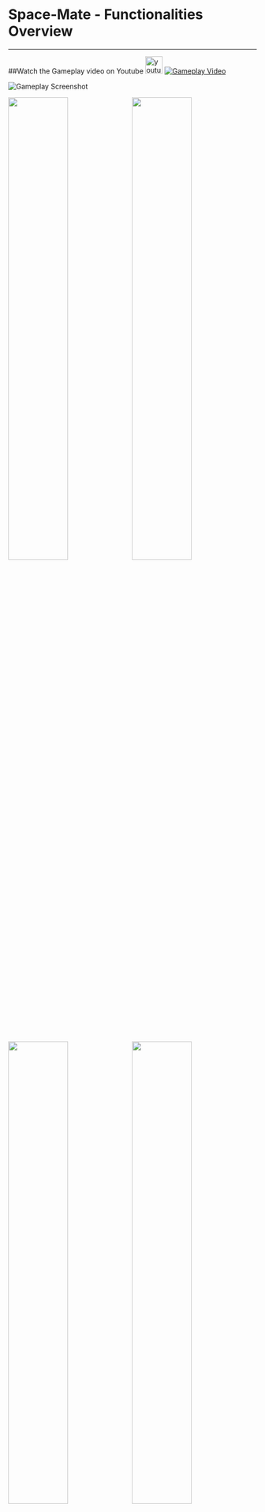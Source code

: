 # Space-Mate - Functionalities Overview

---
##Watch the Gameplay video on Youtube  <a href = "https://youtu.be/BYlRjYLgxuo"><img src="https://img.shields.io/static/v1?message=Youtube&logo=youtube&label=&color=FF0000&logoColor=white&labelColor=&style=for-the-badge" height="35" alt="youtube logo"  /></a> 
[![Gameplay Video](https://github.com/jainamdamanwala/SpaceMate/blob/main/Screenshots/Screenshot%202025-01-27%20222029.png)](https://youtu.be/BYlRjYLgxuo)

![Gameplay Screenshot](https://github.com/jainamdamanwala/SpaceMate/blob/main/Screenshots/Screenshot%202025-01-27%20222148.png)

<div>
    <img src="https://github.com/jainamdamanwala/SpaceMate/blob/main/Screenshots/Screenshot%202025-01-27%20222239.png" width = 49%/>
    <img src="https://github.com/jainamdamanwala/SpaceMate/blob/main/Screenshots/Screenshot%202025-01-27%20222253.png" width =49%/>
    <img src="https://github.com/jainamdamanwala/SpaceMate/blob/main/Screenshots/Screenshot%202025-01-27%20222559.png" width = 49%/>
    <img src="https://github.com/jainamdamanwala/SpaceMate/blob/main/Screenshots/Screenshot%202025-01-27%20222652.png" width =49%/>
    <img src="https://github.com/jainamdamanwala/SpaceMate/blob/main/Screenshots/Screenshot%202025-01-27%20222705.png" width = 49%/>
    <img src="https://github.com/jainamdamanwala/SpaceMate/blob/main/Screenshots/Screenshot%202025-01-27%20222813.png" width =49%/>
</div>


## PLAYERMOVEMENT
- Handles player movement, including running, jumping, and crouching.
- Supports animations for idle, running, crouching, and crouch-walking states.
- Implements a dissolve effect during spawning.
- Allows interaction with lifts and speed boosts via collisions.

## SaveSystem
- Provides functionality to save and load player data using binary serialization.
- Stores player health, coins, diamonds, and other progress data persistently.

## AudioManager
- Manages all audio in the game, including background music and sound effects.
- Implements a singleton pattern for consistent audio management across scenes.
- Supports volume and pitch variation for a dynamic audio experience.

## Sound
- Defines the properties of individual sounds, including volume, pitch, looping, and audio clip.
- Integrates with the `AudioManager` for playback.

## Follow_player
- Implements a simple camera follow system.
- Adjusts the camera position based on the player's position and a configurable offset.


## Bullet
- Handles the behavior of player bullets.
- Moves in a straight line at a set speed and destroys itself upon collision with non-player objects.

## CharacterButtonController
- Manages character movement using joystick input and button controls.
- Implements running and jumping mechanics.
- Features a dissolve effect for character appearance.

## CharacterController2D
- Provides detailed control for 2D character movement, including jumping, crouching, and flipping directions.
- Ensures smooth movement transitions and allows for air control.
- Handles interactions with the ground and ceilings using physics checks.

## CharacterMove
- Controls character movement with joystick input.
- Includes animations for idle and running states.
- Implements jumping mechanics and flips character orientation based on movement direction.

## Gun
- Handles gun mechanics, including shooting, reloading, and ammo management.
- Integrates joystick input for directional shooting.
- Includes interactions with power-ups like fast shooting and ammo crates.

## JoyButton
- Detects and tracks button press states for user input.
- Provides functionality for interactions like jumping or shooting.

## JoyStickAim
- Implements aiming mechanics based on joystick input.
- Adjusts the character's aim and rotation dynamically.
- Ensures smooth return to default aim position when joystick is idle.

## PlayerCheckpoint
- Manages player respawn at checkpoints.
- Handles game state transitions for player death and buying additional lives.
- Updates the player's position to the last saved checkpoint.

## PlayerData
- Stores player-specific data such as coins and diamonds.
- Supports data serialization for saving and loading player progress.

## PlayerHealth
- Tracks and manages player health, lives, and resources (coins and diamonds).
- Updates UI elements like health bars and counters.
- Handles interactions with enemies, bullets, and collectible items.

## BossBullet
- Handles the behavior of the boss's bullets.
- Tracks and moves towards the player's position.
- Creates an impact effect upon collision and destroys itself.

## BossHealth
- Manages the health of a boss enemy.
- Takes damage from player bullets and triggers a death effect when health reaches zero.
- Displays the level completion UI upon the boss's defeat.

## BossPatrol
- Implements patrolling behavior for a boss character.
- Alternates movement direction upon reaching edges or obstacles.
- Uses raycasts to detect the ground and prevent falling.

## BossShoot
- Handles the shooting mechanics of the boss.
- Continuously fires bullets at a fixed rate from a specified fire point.
![Boss](https://github.com/jainamdamanwala/SpaceMate/blob/main/Screenshots/Screenshot%202025-01-27%20222925.png)

## EnemyBullet
- Manages the behavior of bullets fired by regular enemies.
- Moves in a specified direction and destroys itself upon collision with the player or other objects.

## EnemyHealth
- Manages the health of standard enemies.
- Handles damage from player bullets and triggers a death effect upon destruction.

## Patrol
- Implements a basic patrolling system for enemies.
- Changes direction upon encountering obstacles or edges.
- Plays a running animation while patrolling.

## Range
- Detects targets within a specified radius using a circular scan.
- Rotates to face the detected target.
- Provides visual feedback for the scan radius in the Unity Editor.

## Turret
- Implements a turret system that fires bullets at regular intervals.
- Shoots a single bullet from a defined fire point and destroys the bullet after a set duration.

## Turret2
- Extends the turret functionality by firing bullets from two fire points simultaneously.
- Shoots at regular intervals and destroys bullets after a set duration.


## PurchaseButton
- Handles button functionality for in-app purchases.
- Supports various purchase types including removing ads and buying different quantities of diamonds.
- Triggers the appropriate purchase method in the `IAPManager` when a button is clicked.

## RestorePurchases
- Allows users to restore previous purchases (e.g., on a new device or after reinstalling the game).
- Supports platforms like iOS and macOS and integrates with the `IAPManager`.

## Menu
- Manages the main menu and store menu of the game.
- Displays the player's current diamond and coin counts.
- Includes functionality to load player data, save progress, and navigate between the main menu and store.
- Supports starting a new game, exiting the application, and accessing the store menu.

![Main Menu Screenshot](https://github.com/jainamdamanwala/SpaceMate/blob/main/Screenshots/Screenshot%202025-01-27%20222029.png))


## HealthKit
- Provides a health kit that restores the player's health when collected.
- The object is destroyed upon collision with the player.

## IAPManager
- Manages in-app purchases for the game.
- Supports buying consumable items like diamonds in various quantities and a non-consumable item to remove ads.
- Includes functionality to initialize purchasing, process purchases, and restore past purchases on supported platforms.
![IAP Manager Screenshot](https://github.com/jainamdamanwala/SpaceMate/blob/main/Screenshots/Screenshot%202025-01-27%20222112.png))

## LevelComplete
- Triggers the display of the "Level Complete" UI when the player reaches a specific area.
![Level Complete](https://github.com/jainamdamanwala/SpaceMate/blob/main/Screenshots/Screenshot%202025-01-27%20222813.png)

## LevelComplete2
- Handles saving player progress and triggers the level completion process.
- Utilizes a save system to store player health and progress and manages level transitions.

## Lift
- Implements a moving platform (lift) that oscillates between two predefined positions at a specified speed.

## AmmoCrate
- Adds ammunition to the player's inventory when collected.
- Plays a sound effect and destroys the crate upon interaction with the player.

## CheckPoint
- Saves the player's current position as a checkpoint for respawning after death.

## Coin
- Handles coin collection, plays a sound effect, and destroys the coin upon player interaction.

## GameManager
- Manages global game states, including player lives, checkpoint positions, level counters, and resources (coins and diamonds).
- Ensures persistent data between scenes using the singleton pattern.

## GameMenu
- Provides a game menu system with the following functionalities:
  - Pause and resume the game.
  - Display game-over and level-complete menus.
  - Save player progress.
  - Navigate to the main menu or exit the game.
  - Tracks and updates the player's current level.
![Pause Menu](https://github.com/jainamdamanwala/SpaceMate/blob/main/Screenshots/Screenshot%202025-01-27%20222204.png)

---

